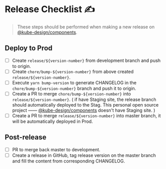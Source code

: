 # Release Checklist ✍️

> These steps should be performed when making a new release on [@kube-design/components](https://github.com/Jacky-Summer/@kube-design/components).

## Deploy to Prod

- [ ] Create `release/${version-number}` from development branch and push to origin.
- [ ] Create `chore/bump-${version-number}` from above created `release/${version-number}`.
- [ ] Execute `yarn bump-version` to generate CHANGELOG in the `chore/bump-${version-number}` branch and push it to origin.
- [ ] Create a PR to merge `chore/bump-${version-number}` into `release/${version-number}`. ( if have Staging site, the release branch should automatically deployed to the Stag. This personal open source project —— [@kube-design/components](https://github.com/Jacky-Summer/@kube-design/components) doesn't have Staging site. )
- [ ] Create a PR to merge `release/${version-number}` into master branch, it will be automatically deployed in Prod.

## Post-release

- [ ] PR to merge back master to development.
- [ ] Create a release in GitHub, tag release version on the master branch and fill the content from corresponding CHANGELOG.
